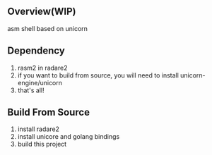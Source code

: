 Overview(WIP)
----------------
asm shell based on unicorn

Dependency
----------------
1. rasm2 in radare2
2. if you want to build from source, you will need to install unicorn-engine/unicorn
3. that's all!

Build From Source
----------------
1. install radare2
2. install unicore and golang bindings
3. build this project
